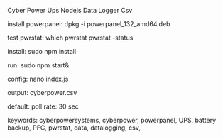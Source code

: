 Cyber Power Ups Nodejs Data Logger Csv


install powerpanel:
dpkg -i powerpanel_132_amd64.deb

test pwrstat:
which pwrstat
pwrstat -status

install:
sudo npm install

run:
sudo npm start&

config:
nano index.js

output:
cyberpower.csv

default:
poll rate: 30 sec



keywords:
cyberpowersystems, cyberpower, powerpanel, UPS, battery backup, PFC, pwrstat, data, datalogging, csv,
